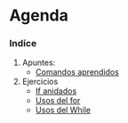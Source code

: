 # Agenda
### Indíce
1. Apuntes:
   - [Comandos aprendidos](/Contenido/Comandos_aprendidos.md)
2. Ejercicios  
   - [If anidados](/Contenido/If_anidados.md)  
   - [Usos del for](/Contenido/Usos_del_for.md)
   - [Usos del While](/Contenido/Usos_del_While.md)
